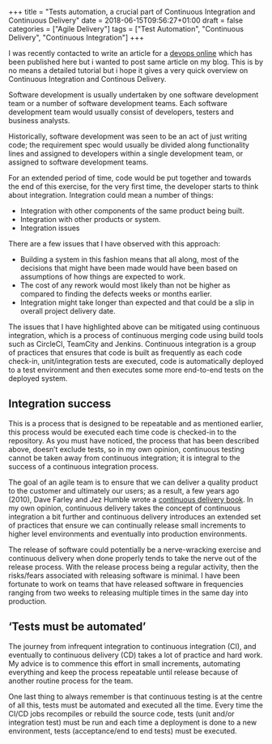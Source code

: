 +++
title = "Tests automation, a crucial part of Continuous Integration and Continuous Delivery"
date = 2018-06-15T09:56:27+01:00
draft = false
categories = ["Agile Delivery"]
tags = ["Test Automation", "Continuous Delivery", "Continuous Integration"]
+++

I was recently contacted to write an article for a [devops online](http://www.devopsonline.co.uk/continuous-integration-testing-and-delivery/) which has been published here but i wanted to post same article on my blog. This is by no means a detailed tutorial but i hope it gives a very quick overview on Continuous Integration and Continous Delivery.

Software development is usually undertaken by one software development team or a number of software development teams. Each software development team would usually consist of developers, testers and business analysts.

Historically, software development was seen to be an act of just writing code; the requirement spec would usually be divided along functionality lines and assigned to developers within a single development team, or assigned to software development teams.

For an extended period of time, code would be put together and towards the end of this exercise, for the very first time, the developer starts to think about integration. Integration could mean a number of things:

* Integration with other components of the same product being built.
* Integration with other products or system.
* Integration issues


There are a few issues that I have observed with this approach:

* Building a system in this fashion means that all along, most of the decisions that might have been made would have been based on assumptions of how things are expected to work.
* The cost of any rework would most likely than not be higher as compared to finding the defects weeks or months earlier.
* Integration might take longer than expected and that could be a slip in overall project delivery date.

The issues that I have highlighted above can be mitigated using continuous integration, which is a process of continuous merging code using build tools such as CircleCI, TeamCity and Jenkins. Continuous integration is a group of practices that ensures that code is built as frequently as each code check-in, unit/integration tests are executed, code is automatically deployed to a test environment and then executes some more end-to-end tests on the deployed system.

## Integration success
This is a process that is designed to be repeatable and as mentioned earlier, this process would be executed each time code is checked-in to the repository. As you must have noticed, the process that has been described above, doesn’t exclude tests, so in my own opinion, continuous testing cannot be taken away from continuous integration; it is integral to the success of a continuous integration process.

The goal of an agile team is to ensure that we can deliver a quality product to the customer and ultimately our users; as a result, a few years ago (2010), Dave Farley and Jez Humble wrote a [continuous delivery book](https://www.amazon.co.uk/Continuous-Delivery-Deployment-Automation-Addison-Wesley/dp/0321601912/). In my own opinion, continuous delivery takes the concept of continuous integration a bit further and continuous delivery introduces an extended set of practices that ensure we can continually release small increments to higher level environments and eventually into production environments.

The release of software could potentially be a nerve-wracking exercise and continuous delivery when done properly tends to take the nerve out of the release process. With the release process being a regular activity, then the risks/fears associated with releasing software is minimal. I have been fortunate to work on teams that have released software in frequencies ranging from two weeks to releasing multiple times in the same day into production.

## ‘Tests must be automated’
The journey from infrequent integration to continuous integration (CI), and eventually to continuous delivery (CD) takes a lot of practice and hard work. My advice is to commence this effort in small increments, automating everything and keep the process repeatable until release because of another routine process for the team.

One last thing to always remember is that continuous testing is at the centre of all this, tests must be automated and executed all the time. Every time the CI/CD jobs recompiles or rebuild the source code, tests (unit and/or integration test) must be run and each time a deployment is done to a new environment, tests (acceptance/end to end tests) must be executed.
